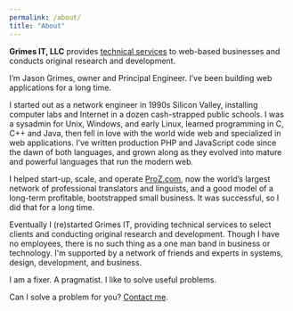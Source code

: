 ```yaml
---
permalink: /about/
title: "About"
---
```


**Grimes IT, LLC** provides [technical services](/services/) to web-based businesses and conducts original research and development.

I’m Jason Grimes, owner and Principal Engineer. I’ve been building web applications for a long time.

I started out as a network engineer in 1990s Silicon Valley, installing computer labs and Internet in a dozen cash-strapped public schools.
I was a sysadmin for Unix, Windows, and early Linux,
learned programming in C, C++ and Java,
then fell in love with the world wide web and specialized in web applications.
I’ve written production PHP and JavaScript code since the dawn of both languages,
and grown along as they evolved into mature and powerful languages that run the modern web.

I helped start-up, scale, and operate [ProZ.com](https://www.proz.com/),
now the world’s largest network of professional translators and linguists,
and a good model of a long-term profitable, bootstrapped small business.
It was successful, so I did that for a long time.

Eventually I (re)started Grimes IT,
providing technical services to select clients
and conducting original research and development.
Though I have no employees, there is no such thing as a one man band in business or technology. 
I'm supported by a network of friends and experts in systems, design, development, and business.

I am a fixer. A pragmatist. I like to solve useful problems.

Can I solve a problem for you? [Contact me](/contact/).
